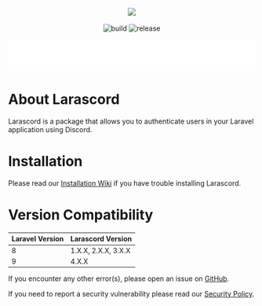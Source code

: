 <p align="center">
    <a href="https://github.com/JakyeRU/Larascord" target="_blank">
        <img src="https://raw.githubusercontent.com/JakyeRU/Larascord/main/Larascord-transparent.png" height=200>
    </a>
</p>

<p align="center">
    <img src="https://img.shields.io/github/workflow/status/JakyeRU/Larascord/Run%20tests?style=for-the-badge" alt="build">
    <img src="https://img.shields.io/github/v/release/jakyeru/larascord?color=blue&style=for-the-badge" alt="release">
</p>

![](./alerts/php-version.svg)

# About Larascord
Larascord is a package that allows you to authenticate users in your Laravel application using Discord.

# Installation
Please read our [Installation Wiki](https://github.com/JakyeRU/Larascord/wiki/Installation) if you have trouble installing Larascord.

# Version Compatibility
| Laravel Version | Larascord Version   |
|-----------------|---------------------|
| 8               | 1.X.X, 2.X.X, 3.X.X |
| 9               | 4.X.X               |

If you encounter any other error(s), please open an issue on [GitHub](https://github.com/JakyeRU/Larascord/issues/new/choose).

If you need to report a security vulnerability please read our [Security Policy](https://github.com/JakyeRU/Larascord/blob/main/SECURITY.md).
